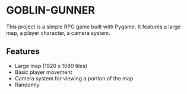# GOBLIN-GUNNER

This project is a simple RPG game built with Pygame. It features a large map, a player character, a camera system.

## Features

- Large map (1920 x 1080 tiles)
- Basic player movement
- Camera system for viewing a portion of the map
- Randomly
